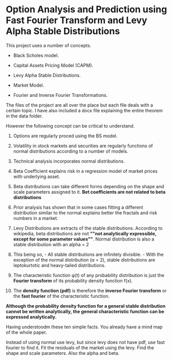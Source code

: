 # Option Analysis and Prediction using Fast Fourier Transform and Levy Alpha Stable Distributions

This project uses a number of concepts.

- Black Scholes model.

- Capital Assets Pricing Model (CAPM).

- Levy Alpha Stable Distributions. 

- Market Model.

- Fourier and Inverse Fourier Transformations.

The files of the project are all over the place but each file deals with a certain topic. I have also included a docx file explaining the entire theorem in the data folder. 

However the following concept can be critical to understand.
1. Options are regularly proced using the BS model.

2. Volatility in stock markets and securities are regularly functions of normal distributions according to a number of models. 

3. Technical analysis incorporates normal distributions.

4. Beta Coefficient explains risk in a regression model of market prices with underlying asset.

5. Beta distributions can take different forms depending on the shape and scale parameters assigned to it. **Bet coefficients are not related to beta distributions**

6. Prior analysis has shown that in some cases fitting a different distribution similar to the normal explains better the fractals and risk numbers in a market.

7. Levy Distributions are extracts of the stable distributions. According to wikipedia, beta distributions are not __""not analytically expressible, except for some parameter values""__. Normal distribution is also a stable distribution with an alpha = 2

8. This being so, - All stable distributions are infinitely divisible. - With the exception of the normal distribution (α = 2), stable distributions are leptokurtotic and heavy-tailed distributions. 

9. The characteristic function φ(t) of any probability distribution is just the __Fourier transform__ of its probability density function f(x). 

10. The __density function (pdf)__ is therefore the __inverse Fourier transform__ or the __fast fourier__ of the characteristic function.

__Although the probability density function for a general stable distribution cannot be written analytically, the general characteristic function can be expressed analytically.__

Having understoodm these ten simple facts. You already have a mind map of the whole paper. 

Instead of using normal use levy, but since levy does not have pdf, use fast fourier to find it. Fit the residuals of the market using the levy. Find the shape and scale parameters. Also the alpha and beta.
